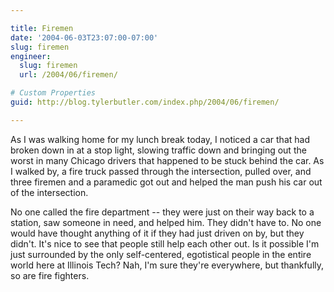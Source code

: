 ```yaml
---

title: Firemen
date: '2004-06-03T23:07:00-07:00'
slug: firemen
engineer:
  slug: firemen
  url: /2004/06/firemen/

# Custom Properties
guid: http://blog.tylerbutler.com/index.php/2004/06/firemen/

---
```


As I was walking home for my lunch break today, I noticed a car that had
broken down in at a stop light, slowing traffic down and bringing out the
worst in many Chicago drivers that happened to be stuck behind the car. As I
walked by, a fire truck passed through the intersection, pulled over, and
three firemen and a paramedic got out and helped the man push his car out of
the intersection.

  
No one called the fire department -- they were just on their way back to a
station, saw someone in need, and helped him. They didn't have to. No one
would have thought anything of it if they had just driven on by, but they
didn't. It's nice to see that people still help each other out. Is it possible
I'm just surrounded by the only self-centered, egotistical people in the
entire world here at Illinois Tech? Nah, I'm sure they're everywhere, but
thankfully, so are fire fighters.

